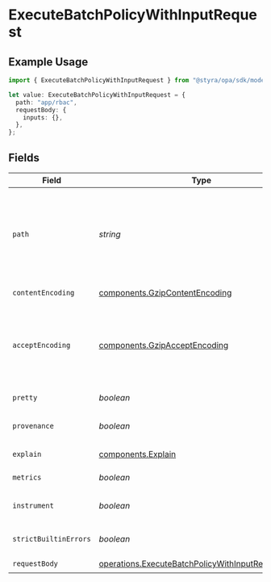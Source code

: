 # ExecuteBatchPolicyWithInputRequest

## Example Usage

```typescript
import { ExecuteBatchPolicyWithInputRequest } from "@styra/opa/sdk/models/operations";

let value: ExecuteBatchPolicyWithInputRequest = {
  path: "app/rbac",
  requestBody: {
    inputs: {},
  },
};
```

## Fields

| Field                                                                                                                                                                                                                                                                        | Type                                                                                                                                                                                                                                                                         | Required                                                                                                                                                                                                                                                                     | Description                                                                                                                                                                                                                                                                  | Example                                                                                                                                                                                                                                                                      |
| ---------------------------------------------------------------------------------------------------------------------------------------------------------------------------------------------------------------------------------------------------------------------------- | ---------------------------------------------------------------------------------------------------------------------------------------------------------------------------------------------------------------------------------------------------------------------------- | ---------------------------------------------------------------------------------------------------------------------------------------------------------------------------------------------------------------------------------------------------------------------------- | ---------------------------------------------------------------------------------------------------------------------------------------------------------------------------------------------------------------------------------------------------------------------------- | ---------------------------------------------------------------------------------------------------------------------------------------------------------------------------------------------------------------------------------------------------------------------------- |
| `path`                                                                                                                                                                                                                                                                       | *string*                                                                                                                                                                                                                                                                     | :heavy_check_mark:                                                                                                                                                                                                                                                           | The path separator is used to access values inside object and array documents. If the path indexes into an array, the server will attempt to convert the array index to an integer. If the path element cannot be converted to an integer, the server will respond with 404. | app/rbac                                                                                                                                                                                                                                                                     |
| `contentEncoding`                                                                                                                                                                                                                                                            | [components.GzipContentEncoding](../../../sdk/models/components/gzipcontentencoding.md)                                                                                                                                                                                      | :heavy_minus_sign:                                                                                                                                                                                                                                                           | Indicates that the request body is gzip encoded                                                                                                                                                                                                                              |                                                                                                                                                                                                                                                                              |
| `acceptEncoding`                                                                                                                                                                                                                                                             | [components.GzipAcceptEncoding](../../../sdk/models/components/gzipacceptencoding.md)                                                                                                                                                                                        | :heavy_minus_sign:                                                                                                                                                                                                                                                           | Indicates the server should respond with a gzip encoded body. The server will send the compressed response only if its length is above `server.encoding.gzip.min_length` value. See the configuration section                                                                |                                                                                                                                                                                                                                                                              |
| `pretty`                                                                                                                                                                                                                                                                     | *boolean*                                                                                                                                                                                                                                                                    | :heavy_minus_sign:                                                                                                                                                                                                                                                           | If parameter is `true`, response will formatted for humans.                                                                                                                                                                                                                  |                                                                                                                                                                                                                                                                              |
| `provenance`                                                                                                                                                                                                                                                                 | *boolean*                                                                                                                                                                                                                                                                    | :heavy_minus_sign:                                                                                                                                                                                                                                                           | If parameter is true, response will include build/version info in addition to the result.                                                                                                                                                                                    |                                                                                                                                                                                                                                                                              |
| `explain`                                                                                                                                                                                                                                                                    | [components.Explain](../../../sdk/models/components/explain.md)                                                                                                                                                                                                              | :heavy_minus_sign:                                                                                                                                                                                                                                                           | Return query explanation in addition to result.                                                                                                                                                                                                                              |                                                                                                                                                                                                                                                                              |
| `metrics`                                                                                                                                                                                                                                                                    | *boolean*                                                                                                                                                                                                                                                                    | :heavy_minus_sign:                                                                                                                                                                                                                                                           | Return query performance metrics in addition to result.                                                                                                                                                                                                                      |                                                                                                                                                                                                                                                                              |
| `instrument`                                                                                                                                                                                                                                                                 | *boolean*                                                                                                                                                                                                                                                                    | :heavy_minus_sign:                                                                                                                                                                                                                                                           | Instrument query evaluation and return a superset of performance metrics in addition to result.                                                                                                                                                                              |                                                                                                                                                                                                                                                                              |
| `strictBuiltinErrors`                                                                                                                                                                                                                                                        | *boolean*                                                                                                                                                                                                                                                                    | :heavy_minus_sign:                                                                                                                                                                                                                                                           | Treat built-in function call errors as fatal and return an error immediately.                                                                                                                                                                                                |                                                                                                                                                                                                                                                                              |
| `requestBody`                                                                                                                                                                                                                                                                | [operations.ExecuteBatchPolicyWithInputRequestBody](../../../sdk/models/operations/executebatchpolicywithinputrequestbody.md)                                                                                                                                                | :heavy_check_mark:                                                                                                                                                                                                                                                           | The batch of inputs                                                                                                                                                                                                                                                          |                                                                                                                                                                                                                                                                              |